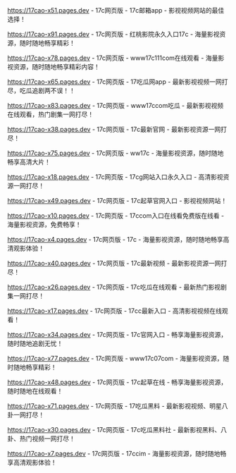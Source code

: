 
https://17cao-x51.pages.dev - 17c网页版 - 17c邮箱app - 影视视频网站的最佳选择！

https://17cao-x91.pages.dev - 17c网页版 - 红桃影院永久入口17c - 海量影视资源，随时随地畅享精彩！

https://17cao-x78.pages.dev - 17c网页版 - www17c111com在线观看 - 海量影视资源，随时随地畅享精彩内容！

https://17cao-x65.pages.dev - 17c网页版 - 17吃瓜网app - 最新影视视频一网打尽，吃瓜追剧两不误！！

https://17cao-x83.pages.dev - 17c网页版 - www17ccom吃瓜 - 最新影视视频在线观看，热门剧集一网打尽！

https://17cao-x38.pages.dev - 17c网页版 - 17c最新官网 - 最新影视资源一网打尽！

https://17cao-x75.pages.dev - 17c网页版 - ww17c - 海量影视资源，随时随地畅享高清大片！

https://17cao-x18.pages.dev - 17c网页版 - 17cg网站入口永久入口 - 高清影视资源一网打尽！

https://17cao-x49.pages.dev - 17c网页版 - 17c起草官网入口 - 影视视频网站！

https://17cao-x10.pages.dev - 17c网页版 - 17ccom入口在线看免费版在线看 - 海量影视资源，免费畅享！

https://17cao-x4.pages.dev - 17c网页版 - 17c - 海量影视资源，随时随地畅享高清观影体验！

https://17cao-x40.pages.dev - 17c网页版 - 17c最新视频 - 最新影视资源一网打尽！

https://17cao-x26.pages.dev - 17c网页版 - 17c吃瓜在线观看 - 最新热门影视剧集一网打尽！

https://17cao-x17.pages.dev - 17c网页版 - 17cc最新入口 - 高清影视视频在线观看！

https://17cao-x34.pages.dev - 17c网页版 - 17c官网入口 - 畅享海量影视资源，随时随地追剧无忧！

https://17cao-x77.pages.dev - 17c网页版 - www17c07com - 海量影视资源，随时随地畅享精彩！

https://17cao-x48.pages.dev - 17c网页版 - 17c起草在线 - 畅享海量影视资源，随时随地在线观看！

https://17cao-x71.pages.dev - 17c网页版 - 17吃瓜黑料 - 最新影视视频、明星八卦一网打尽！

https://17cao-x30.pages.dev - 17c网页版 - 17c吃瓜黑料社 - 最新影视黑料、八卦、热门视频一网打尽！

https://17cao-x7.pages.dev - 17c网页版 - 17ccim - 海量影视资源，随时随地畅享高清观影体验！
